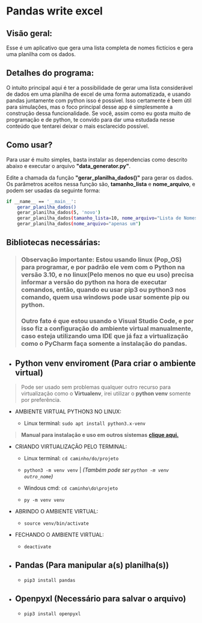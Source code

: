 # Pandas write excel
## Visão geral:
Esse é um aplicativo que gera uma lista completa de nomes fictícios e gera uma planilha com os dados.

## Detalhes do programa:
O intuito principal aqui é ter a possibilidade de gerar uma lista considerável de dados em uma planilha de excel de uma forma automatizada, e usando pandas juntamente com python isso é possível.
Isso certamente é bem útil para simulações, mas o foco principal desse app é simplesmente a construção dessa funcionalidade.
Se você, assim como eu gosta muito de programação e de python, te convido para dar uma estudada nesse conteúdo que tentarei deixar o mais esclarecido possível.

## Como usar?
Para usar é muito simples, basta instalar as dependencias como descrito abaixo e executar o arquivo **"data_generator.py"**.

Edite a chamada da função **"gerar_planilha_dados()"** para gerar os dados.
Os parâmetros aceitos nessa função são, **tamanho_lista**  e  **nome_arquivo**, e podem ser usadas da seguinte forma:
```bash
if __name__ == '__main__':
    gerar_planilha_dados()
    gerar_planilha_dados(5, 'novo')
    gerar_planilha_dados(tamanho_lista=10, nome_arquivo="Lista de Nomes")
    gerar_planilha_dados(nome_arquivo="apenas um")
```

## Bibliotecas necessárias:

> ### Observação importante: Estou usando linux (Pop_OS) para programar, e por padrão ele vem com o Python na versão 3.10, e no linux(Pelo menos no que eu uso) precisa informar a versão do python na hora de executar comandos, então, quando eu usar **pip3** ou **python3** nos comando, quem usa windows pode usar somente **pip** ou **python**.
> ### Outro fato é que estou usando o **Visual Studio Code**, e por isso fiz a configuração do ambiente virtual manualmente, caso esteja utilizando uma IDE que já faz a virtualização como o **PyCharm** faça somente a instalação do pandas.


- ## **Python venv enviroment (Para criar o ambiente virtual)**
> Pode ser usado sem problemas qualquer outro recurso para virtualização como o **Virtualenv**, irei utilizar o **python venv** somente por preferência.

- AMBIENTE VIRTUAL PYTHON3 NO LINUX:

    - Linux terminal: ```sudo apt install python3.x-venv```

> **Manual para instalação e uso em outros sistemas** [**clique aqui.**](https://packaging.python.org/en/latest/guides/installing-using-pip-and-virtual-environments/#creating-a-virtual-environment)

- CRIANDO VIRTUALIZAÇÃO PELO TERMINAL:

    - Linux terminal: ```cd caminho/do/projeto```

    - ```python3 -m venv venv```   |   _(Também pode ser `python -m venv outro_nome`)_

    - Windous cmd: ```cd caminho\do\projeto```

    - ```py -m venv venv```

- ABRINDO O AMBIENTE VIRTUAL:

    - ```source venv/bin/activate```

- FECHANDO O AMBIENTE VIRTUAL:

    - ```deactivate```

- ## **Pandas (Para manipular a(s) planilha(s))**

   - ```pip3 install pandas```

- ## **Openpyxl (Necessário para salvar o arquivo)**
     - ```pip3 install openpyxl```